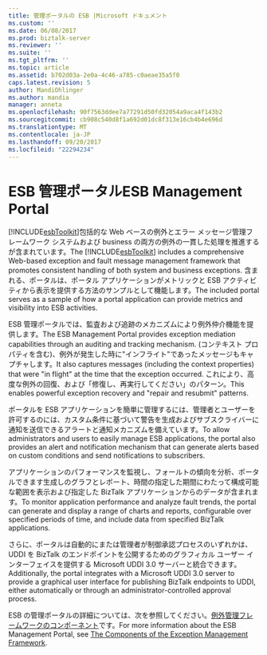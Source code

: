 ```yaml
---
title: 管理ポータルの ESB |Microsoft ドキュメント
ms.custom: ''
ms.date: 06/08/2017
ms.prod: biztalk-server
ms.reviewer: ''
ms.suite: ''
ms.tgt_pltfrm: ''
ms.topic: article
ms.assetid: b702d03a-2e0a-4c46-a785-c0aeae35a5f0
caps.latest.revision: 5
author: MandiOhlinger
ms.author: mandia
manager: anneta
ms.openlocfilehash: 90f7563ddee7a77291d50fd32054a9aca4f143b2
ms.sourcegitcommit: cb908c540d8f1a692d01dc8f313e16cb4b4e696d
ms.translationtype: MT
ms.contentlocale: ja-JP
ms.lasthandoff: 09/20/2017
ms.locfileid: "22294234"
---
```

# <a name="esb-management-portal"></a><span data-ttu-id="a2d49-102">ESB 管理ポータル</span><span class="sxs-lookup"><span data-stu-id="a2d49-102">ESB Management Portal</span></span>
<span data-ttu-id="a2d49-103">[!INCLUDE[esbToolkit](../includes/esbtoolkit-md.md)]包括的な Web ベースの例外とエラー メッセージ管理フレームワーク システムおよび business の両方の例外の一貫した処理を推進するが含まれています。</span><span class="sxs-lookup"><span data-stu-id="a2d49-103">The [!INCLUDE[esbToolkit](../includes/esbtoolkit-md.md)] includes a comprehensive Web-based exception and fault message management framework that promotes consistent handling of both system and business exceptions.</span></span> <span data-ttu-id="a2d49-104">含まれる、ポータルは、ポータル アプリケーションがメトリックと ESB アクティビティから表示を提供する方法のサンプルとして機能します。</span><span class="sxs-lookup"><span data-stu-id="a2d49-104">The included portal serves as a sample of how a portal application can provide metrics and visibility into ESB activities.</span></span>  
  
 <span data-ttu-id="a2d49-105">ESB 管理ポータルでは、監査および追跡のメカニズムにより例外仲介機能を提供します。</span><span class="sxs-lookup"><span data-stu-id="a2d49-105">The ESB Management Portal provides exception mediation capabilities through an auditing and tracking mechanism.</span></span> <span data-ttu-id="a2d49-106">(コンテキスト プロパティを含む)、例外が発生した時に"インフライト"であったメッセージもキャプチャします。</span><span class="sxs-lookup"><span data-stu-id="a2d49-106">It also captures messages (including the context properties) that were "in flight" at the time that the exception occurred.</span></span> <span data-ttu-id="a2d49-107">これにより、高度な例外の回復、および「修復し、再実行してください」のパターン。</span><span class="sxs-lookup"><span data-stu-id="a2d49-107">This enables powerful exception recovery and "repair and resubmit" patterns.</span></span>  
  
 <span data-ttu-id="a2d49-108">ポータルを ESB アプリケーションを簡単に管理するには、管理者とユーザーを許可するのには、カスタム条件に基づいて警告を生成およびサブスクライバーに通知を送信できるアラートと通知メカニズムを備えています。</span><span class="sxs-lookup"><span data-stu-id="a2d49-108">To allow administrators and users to easily manage ESB applications, the portal also provides an alert and notification mechanism that can generate alerts based on custom conditions and send notifications to subscribers.</span></span>  
  
 <span data-ttu-id="a2d49-109">アプリケーションのパフォーマンスを監視し、フォールトの傾向を分析、ポータルできます生成しのグラフとレポート、時間の指定した期間にわたって構成可能な範囲を表示および指定した BizTalk アプリケーションからのデータが含まれます。</span><span class="sxs-lookup"><span data-stu-id="a2d49-109">To monitor application performance and analyze fault trends, the portal can generate and display a range of charts and reports, configurable over specified periods of time, and include data from specified BizTalk applications.</span></span>  
  
 <span data-ttu-id="a2d49-110">さらに、ポータルは自動的にまたは管理者が制御承認プロセスのいずれかは、UDDI を BizTalk のエンドポイントを公開するためのグラフィカル ユーザー インターフェイスを提供する Microsoft UDDI 3.0 サーバーと統合できます。</span><span class="sxs-lookup"><span data-stu-id="a2d49-110">Additionally, the portal integrates with a Microsoft UDDI 3.0 server to provide a graphical user interface for publishing BizTalk endpoints to UDDI, either automatically or through an administrator-controlled approval process.</span></span>  
  
 <span data-ttu-id="a2d49-111">ESB の管理ポータルの詳細については、次を参照してください。[例外管理フレームワークのコンポーネント](../esb-toolkit/the-components-of-the-exception-management-framework.md)です。</span><span class="sxs-lookup"><span data-stu-id="a2d49-111">For more information about the ESB Management Portal, see [The Components of the Exception Management Framework](../esb-toolkit/the-components-of-the-exception-management-framework.md).</span></span>